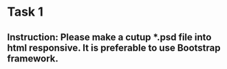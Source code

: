 # Task 1

## Instruction: Please make a cutup \*.psd file into html responsive. It is preferable to use Bootstrap framework.
